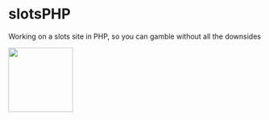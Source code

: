 # slotsPHP
Working on a slots site in PHP, so you can gamble without all the downsides

<img src="https://i.imgur.com/SPu9EdJ.png" width="128"/>

